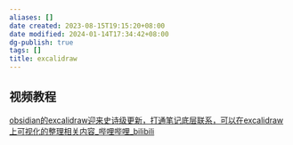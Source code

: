 ```yaml
---
aliases: []
date created: 2023-08-15T19:15:20+08:00
date modified: 2024-01-14T17:34:42+08:00
dg-publish: true
tags: []
title: excalidraw
---
```


## 视频教程
[obsidian的excalidraw迎来史诗级更新，打通笔记底层联系，可以在excalidraw上可视化的整理相关内容\_哔哩哔哩\_bilibili](https://www.bilibili.com/video/BV1Qh4y1F79i/?buvid=XY630CE669F34078F341989B1EE06E60B0127&is_story_h5=false&mid=g8UDjEqHIS5oCexxb9oAEQ%3D%3D&p=1&plat_id=116&share_from=ugc&share_medium=android&share_plat=android&share_session_id=cc7be913-fa7f-4ce2-a27f-2a4e28915caa&share_source=COPY&share_tag=s_i&timestamp=1692024154&unique_k=xJ1uMcW&up_id=3461572840130845)